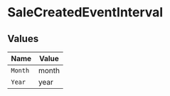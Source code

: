 # SaleCreatedEventInterval


## Values

| Name    | Value   |
| ------- | ------- |
| `Month` | month   |
| `Year`  | year    |